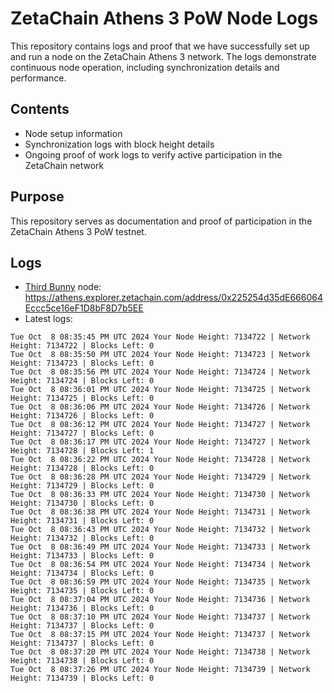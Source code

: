 # ZetaChain Athens 3 PoW Node Logs
This repository contains logs and proof that we have successfully set up and run a node on the ZetaChain Athens 3 network. The logs demonstrate continuous node operation, including synchronization details and performance.

## Contents
- Node setup information
- Synchronization logs with block height details
- Ongoing proof of work logs to verify active participation in the ZetaChain network

## Purpose
This repository serves as documentation and proof of participation in the ZetaChain Athens 3 PoW testnet.

## Logs

- [Third Bunny](https://thirdbunny.xyz/) node: https://athens.explorer.zetachain.com/address/0x225254d35dE666064Eccc5ce16eF1D8bF8D7b5EE
- Latest logs:
```
Tue Oct  8 08:35:45 PM UTC 2024 Your Node Height: 7134722 | Network Height: 7134722 | Blocks Left: 0
Tue Oct  8 08:35:50 PM UTC 2024 Your Node Height: 7134723 | Network Height: 7134723 | Blocks Left: 0
Tue Oct  8 08:35:56 PM UTC 2024 Your Node Height: 7134724 | Network Height: 7134724 | Blocks Left: 0
Tue Oct  8 08:36:01 PM UTC 2024 Your Node Height: 7134725 | Network Height: 7134725 | Blocks Left: 0
Tue Oct  8 08:36:06 PM UTC 2024 Your Node Height: 7134726 | Network Height: 7134726 | Blocks Left: 0
Tue Oct  8 08:36:12 PM UTC 2024 Your Node Height: 7134727 | Network Height: 7134727 | Blocks Left: 0
Tue Oct  8 08:36:17 PM UTC 2024 Your Node Height: 7134727 | Network Height: 7134728 | Blocks Left: 1
Tue Oct  8 08:36:22 PM UTC 2024 Your Node Height: 7134728 | Network Height: 7134728 | Blocks Left: 0
Tue Oct  8 08:36:28 PM UTC 2024 Your Node Height: 7134729 | Network Height: 7134729 | Blocks Left: 0
Tue Oct  8 08:36:33 PM UTC 2024 Your Node Height: 7134730 | Network Height: 7134730 | Blocks Left: 0
Tue Oct  8 08:36:38 PM UTC 2024 Your Node Height: 7134731 | Network Height: 7134731 | Blocks Left: 0
Tue Oct  8 08:36:43 PM UTC 2024 Your Node Height: 7134732 | Network Height: 7134732 | Blocks Left: 0
Tue Oct  8 08:36:49 PM UTC 2024 Your Node Height: 7134733 | Network Height: 7134733 | Blocks Left: 0
Tue Oct  8 08:36:54 PM UTC 2024 Your Node Height: 7134734 | Network Height: 7134734 | Blocks Left: 0
Tue Oct  8 08:36:59 PM UTC 2024 Your Node Height: 7134735 | Network Height: 7134735 | Blocks Left: 0
Tue Oct  8 08:37:04 PM UTC 2024 Your Node Height: 7134736 | Network Height: 7134736 | Blocks Left: 0
Tue Oct  8 08:37:10 PM UTC 2024 Your Node Height: 7134737 | Network Height: 7134737 | Blocks Left: 0
Tue Oct  8 08:37:15 PM UTC 2024 Your Node Height: 7134737 | Network Height: 7134737 | Blocks Left: 0
Tue Oct  8 08:37:20 PM UTC 2024 Your Node Height: 7134738 | Network Height: 7134738 | Blocks Left: 0
Tue Oct  8 08:37:26 PM UTC 2024 Your Node Height: 7134739 | Network Height: 7134739 | Blocks Left: 0
```
